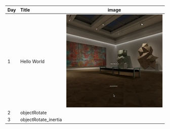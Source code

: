 | Day | Title | image |
|:--|:--|:--:|
| 1 | Hello World | <img width="600" alt="" src="img/a.webp"> |
| 2 | objectRotate | <img width="600" alt="" src="img/b.webp"> |
| 3 | objectRotate_inertia | <img width="600" alt="" src="img/c.webp"> |
